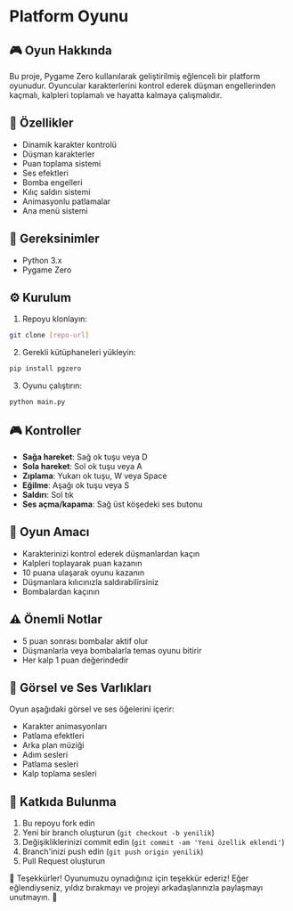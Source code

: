 # Platform Oyunu

## 🎮 Oyun Hakkında
Bu proje, Pygame Zero kullanılarak geliştirilmiş eğlenceli bir platform oyunudur. Oyuncular karakterlerini kontrol ederek düşman engellerinden kaçmalı, kalpleri toplamalı ve hayatta kalmaya çalışmalıdır.

## 🎯 Özellikler
- Dinamik karakter kontrolü
- Düşman karakterler
- Puan toplama sistemi
- Ses efektleri
- Bomba engelleri
- Kılıç saldırı sistemi
- Animasyonlu patlamalar
- Ana menü sistemi

## 🔧 Gereksinimler
- Python 3.x
- Pygame Zero

## ⚙️ Kurulum
1. Repoyu klonlayın:
```bash
git clone [repo-url]
```

2. Gerekli kütüphaneleri yükleyin:
```bash
pip install pgzero
```

3. Oyunu çalıştırın:
```bash
python main.py
```

## 🎮 Kontroller
- **Sağa hareket**: Sağ ok tuşu veya D
- **Sola hareket**: Sol ok tuşu veya A
- **Zıplama**: Yukarı ok tuşu, W veya Space
- **Eğilme**: Aşağı ok tuşu veya S
- **Saldırı**: Sol tık
- **Ses açma/kapama**: Sağ üst köşedeki ses butonu

## 🎯 Oyun Amacı
- Karakterinizi kontrol ederek düşmanlardan kaçın
- Kalpleri toplayarak puan kazanın
- 10 puana ulaşarak oyunu kazanın
- Düşmanlara kılıcınızla saldırabilirsiniz
- Bombalardan kaçının

## ⚠️ Önemli Notlar
- 5 puan sonrası bombalar aktif olur
- Düşmanlarla veya bombalarla temas oyunu bitirir
- Her kalp 1 puan değerindedir

## 🎨 Görsel ve Ses Varlıkları
Oyun aşağıdaki görsel ve ses öğelerini içerir:
- Karakter animasyonları
- Patlama efektleri
- Arka plan müziği
- Adım sesleri
- Patlama sesleri
- Kalp toplama sesleri

## 🤝 Katkıda Bulunma
1. Bu repoyu fork edin
2. Yeni bir branch oluşturun (`git checkout -b yenilik`)
3. Değişikliklerinizi commit edin (`git commit -am 'Yeni özellik eklendi'`)
4. Branch'inizi push edin (`git push origin yenilik`)
5. Pull Request oluşturun


🎉 Teşekkürler!
Oyunumuzu oynadığınız için teşekkür ederiz! Eğer eğlendiyseniz, yıldız bırakmayı ve projeyi arkadaşlarınızla paylaşmayı unutmayın. 💖

